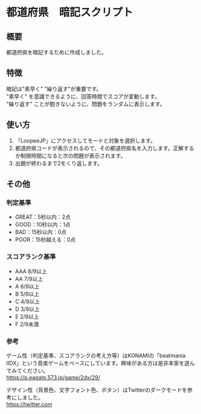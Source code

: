 # 都道府県　暗記スクリプト

## 概要
都道府県を暗記するために作成しました。

## 特徴
暗記は"素早く" "繰り返す"が重要です。<br>
"素早く" を意識できるように、回答時間でスコアが変動します。<br>
"繰り返す" ことが飽きないように、問題をランダムに表示します。<br>


## 使い方
1. 「LoopeeJP」にアクセスしてモードと対象を選択します。
2. 都道府県コードが表示されるので、その都道府県名を入力します。正解するか制限時間になると次の問題が表示されます。
3. 出題が終わるまで2をくり返します。

## その他

### 判定基準
* GREAT：5秒以内：2点
* GOOD：10秒以内：1点
* BAD：15秒以内：0点
* POOR：15秒越える：0点

### スコアランク基準
* AAA  8/9以上
* AA 7/9以上
* A 6/9以上
* B 5/9以上
* C 4/9以上
* D 3/9以上
* E 2/9以上
* F 2/9未満

### 参考
ゲーム性（判定基準、スコアランクの考え方等）はKONAMIの「beatmania IIDX」という音楽ゲームをベースにしています。興味がある方は是非本家を遊んでみてください。<br>
https://p.eagate.573.jp/game/2dx/29/

デザイン性（背景色、文字フォント色、ボタン）はTwitterのダークモードを参考にしました。<br>
https://twitter.com
